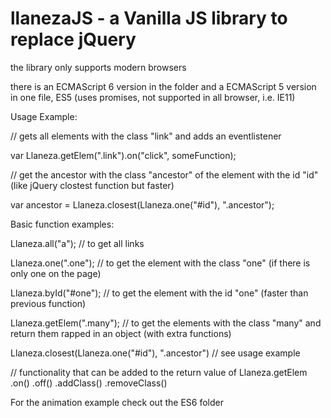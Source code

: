 # llanezaJS - a Vanilla JS library to replace jQuery

the library only supports modern browsers

there is an ECMAScript 6 version in the folder and a ECMAScript 5 version in one file,
ES5 (uses promises, not supported in all browser, i.e. IE11)



Usage Example:

// gets all elements with the class "link" and adds an eventlistener

var Llaneza.getElem(".link").on("click", someFunction);

// get the ancestor with the class "ancestor" of the element with the id "id" (like jQuery clostest function but faster)

var ancestor = Llaneza.closest(Llaneza.one("#id"), ".ancestor");



Basic function examples:

Llaneza.all("a"); // to get all links

Llaneza.one(".one"); // to get the element with the class "one" (if there is only one on the page)

Llaneza.byId("#one"); // to get the element with the id "one" (faster than previous function)

Llaneza.getElem(".many"); // to get the elements with the class "many" and return them rapped in an object (with extra functions) 

Llaneza.closest(Llaneza.one("#id"), ".ancestor") // see usage example


// functionality that can be added to the return value of Llaneza.getElem
.on()
.off()
.addClass()
.removeClass()


For the animation example check out the ES6 folder


